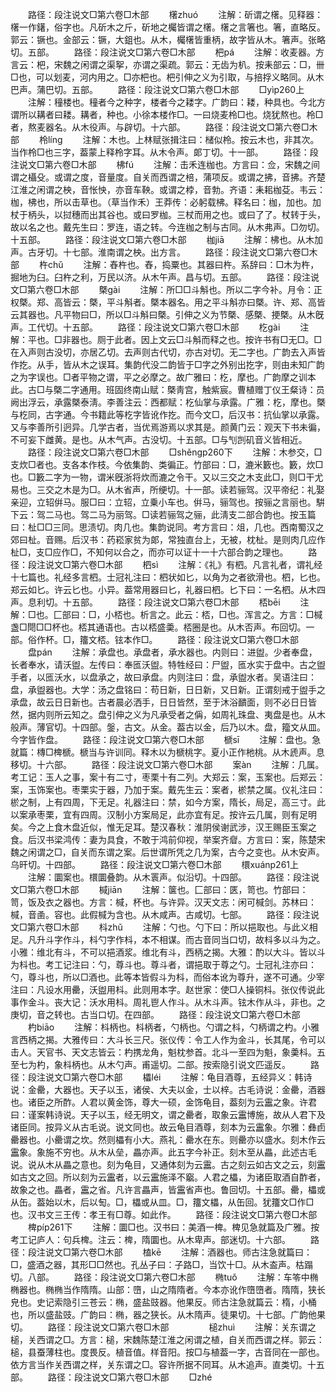<!-- { "loadSidebar": true } -->
　　路径：段注说文□第六卷□木部
　　櫡zhuó
　　注解：斫谓之櫡。见释器：櫡一作鐯，俗字也。凡斫木之斤，斫地之欘皆谓之櫡。櫡之言箸也。箸，直略反。郭云：镢也。金部云：镢，大鉏也。从木，欘櫡皆重柄，故字皆从木。箸声。张略切。五部。
　　路径：段注说文□第六卷□木部
　　杷pá
　　注解：收麦器。方言云：杷，宋魏之闲谓之渠挐，亦谓之渠疏。郭云：无齿为朳。按耒部云：□，卌□也，可以划麦，河内用之。□亦杷也。杷引伸之义为引取，与掊捊义略同。从木巴声。蒲巴切。五部。
　　路径：段注说文□第六卷□木部
　　□yìp260上
　　注解：穜楼也。穜者今之种字，楼者今之耧字。广韵曰：耧，种具也。今北方谓所以耩者曰耧。耩者，种也。小徐本楼作□。一曰烧麦柃□也。烧犹熬也。柃□者，熬麦器名。从木役声。与辟切。十六部。
　　路径：段注说文□第六卷□木部
　　柃línɡ
　　注解：木也。上林赋张揖注曰：槠似柃。按云木也，非其次。当作柃□也三字，葢蒙上释柃字耳。从木令声。郞丁切。十一部。
　　路径：段注说文□第六卷□木部
　　柫fú
　　注解：击禾连枷也。方言曰：佥，宋魏之间谓之欇殳。或谓之度，音量度。自关而西谓之棓，蒲项反。或谓之拂，音拂。齐楚江淮之闲谓之柍，音怅怏，亦音车鞅。或谓之桲，音勃。齐语：耒耜枷芟。韦云：枷，柫也，所以击草也。（草当作禾）王莽传：必躬载柫。释名曰：枷，加也。加杖于柄头，以挝穗而出其谷也。或曰罗枷。三杖而用之也。或曰了了。杖转于头，故以名之也。戴先生曰：罗连，语之转。今连枷之制与古同。从木弗声。□勿切。十五部。
　　路径：段注说文□第六卷□木部
　　枷jiā
　　注解：柫也。从木加声。古牙切。十七部。淮南谓之柍。出方言。
　　路径：段注说文□第六卷□木部
　　杵chǔ
　　注解：舂杵也。舂，捣粟也。其器曰杵。系辞曰：□木为杵，掘地为臼。臼杵之利，万民以济。从木午声。昌与切。五部。
　　路径：段注说文□第六卷□木部
　　槩ɡài
　　注解：所□□斗斛也。所以二字今补。月令：正权槩。郑、高皆云：槩，平斗斛者。槩本器名。用之平斗斛亦曰槩。许、郑、高皆云其器也。凡平物曰□，所以□斗斛曰槩。引伸之义为节槩、感槩、挭槩。从木旣声。工代切。十五部。
　　路径：段注说文□第六卷□木部
　　杚ɡài
　　注解：平也。□非器也。厕于此者。因上文云□斗斛而释之也。按许书有□无□。□在入声则古没切，亦居乙切。去声则古代切，亦古对切。无二字也。广韵去入声皆作扢。从手，皆从木之误耳。集韵代没二韵皆于□字之外别出扢字，则由未知广韵之为字误也。□者平物之谓，平之必摩之。故广雅曰：杚，摩也。广韵摩之训本此。古□与槩二字通用。班固终南山赋：槩靑宫，触紫宸。曹植赠丁仪王粲诗：员阙出浮云，承露槩泰淸。李善注云：西都赋：杚仙掌与承露。广雅：杚，摩也。槩与杚同，古字通。今书籍此等杚字皆讹作扢。而今文□，后汉书：抗仙掌以承露。又与李善所引迥异。几学古者，当优焉游焉以求其是。颜黄门云：观天下书未徧，不可妄下雌黄。是也。从木气声。古没切。十五部。□与刏剀矶音义皆相近。
　　路径：段注说文□第六卷□木部
　　□shěnɡp260下
　　注解：木参交，□支炊□者也。支各本作枝。今依集韵、类徧正。竹部曰：□，漉米籔也。籔，炊□也。□籔二字为一物，谓米旣浙将炊而漉之令干。又以三交之木支此□，则□干尤易也。三交之木是为□。从木省声，所绠切。十一部。读若骊驾。汉平帝纪：礼娶亲迎，立轺倂马。服□曰：立轺，立乗小车也。倂马，骊驾也。按骊之言丽也。騈下云：驾二马也。驾二马为丽驾。□读若骊驾之骊，此淸支二部合韵也。按玉篇曰：杫□□三同。思渍切。肉几也。集韵说同。考方言曰：俎，几也。西南蜀汉之郊曰杫。音赐。后汉书：药崧家贫为郞，常独直台上，无被，枕杫。是则肉几应作杫□，支□应作□，不知何以合之，而亦可以证十一十六部合韵之理也。
　　路径：段注说文□第六卷□木部
　　柶sì
　　注解：《礼》有柶。凡言礼者，谓礼经十七篇也。礼经多言柶。士冠礼注曰：柶状如匕，以角为之者欲滑也。柶，匕也。郑云如匕。许云匕也。小异。葢常用器曰匕，礼器曰柶。匕下曰：一名柶。从木四声。息利切。十五部。
　　路径：段注说文□第六卷□木部
　　桮bēi
　　注解：□也。匚部曰：□，小桮也。析言之。此云：桮，□也。浑言之。方言：□椷盏□閜□□杯也。桮其通语也。古以桮盛羮。桮圈是也。从木否声。布回切。一部。俗作杯。□，籒文桮。铉本作□。
　　路径：段注说文□第六卷□木部
　　盘pán
　　注解：承盘也。承盘者，承水器也。内则曰：进盥。少者奉盘，长者奉水，请沃盥。左传曰：奉匜沃盥。特牲经曰：尸盥，匜水实于盘中。古之盥手者，以匜沃水，以盘承之，故曰承盘。内则注曰：盘，承盥水者。吴语注曰：盘，承盥器也。大学：汤之盘铭曰：苟日新，日日新，又日新。正谓刻戒于盥手之承盘，故云日日新也。古者晨必洒手，日日皆然，至于沐浴靧面，则不必日日皆然，据内则所云知之。盘引伸之义为凡承受者之偁，如周礼珠盘、夷盘是也。从木般声。薄官切。十四部。鎜，古文。从金。葢古以金，后乃以木。盘，籀文从皿。今字皆作盘。
　　路径：段注说文□第六卷□木部
　　榹sī
　　注解：盘也。急就篇：槫□椑榹。榹当与许训同。释木以为榹桃字。夏小正作杝桃。从木虒声。息移切。十六部。
　　路径：段注说文□第六卷□木部
　　案àn
　　注解：几属。考工记：玉人之事，案十有二寸，枣栗十有二列。大郑云：案，玉案也。后郑云：案，玉饰案也。枣栗实于器，乃加于案。戴先生云：案者，棜禁之属。仪礼注曰：棜之制，上有四周，下无足。礼器注曰：禁，如今方案，隋长，局足，高三寸。此以案承枣栗，宜有四周。汉制小方案局足，此亦宜有足。按许云几属，则有足明矣。今之上食木盘近似，惟无足耳。楚汉春秋：淮阴侯谢武涉，汉王赐臣玉案之食。后汉书梁鸿传：妻为具食，不敢于鸿前仰视，举案齐睂。方言曰：案，陈楚宋魏之闲谓之□，自关而东谓之案。后世谓所凭之几为案，古今之变也。从木安声。乌旰切。十四部。
　　路径：段注说文□第六卷□木部
　　檈xuánp261上
　　注解：圜案也。檈圜叠韵。从木瞏声。似沿切。十四部。
　　路径：段注说文□第六卷□木部
　　椷jiān
　　注解：箧也。匚部曰：匧，笥也。竹部曰：笥，饭及衣之器也。方言：椷，杯也。与许异。汉天文志：闲可椷剑。苏林曰：椷，音圅。容也。此假椷为含也。从木咸声。古咸切。七部。
　　路径：段注说文□第六卷□木部
　　枓zhǔ
　　注解：勺也。勺下曰：所以挹取也。与此义相足。凡升斗字作斗，枓勺字作枓，本不相谋。而古音同当口切，故枓多以斗为之。小雅：维北有斗，不可以挹酒浆。维北有斗，西柄之揭。大雅：酌以大斗。皆以斗为枓也。考工记注曰：勺，尊斗也。尊斗者，谓挹取于尊之勺。士冠礼注亦曰：勺，尊斗也，所以□酒也。此等本皆假斗为枓，而俗本讹为尊升，遂不可通。少宰注曰：凡设水用罍，沃盥用枓。此则用本字。赵世家：使□人操铜枓。张仪传说此事作金斗。丧大记：沃水用枓。周礼鬯人作斗。从木斗声。铉木作从斗，非也。之庚切，音之转也。古当口切。在四部。
　　路径：段注说文□第六卷□木部
　　杓biāo
　　注解：枓柄也。枓柄者，勺柄也。勺谓之枓，勺柄谓之杓。小雅言西柄之揭。大雅传曰：大斗长三尺。张仪传：令工人作为金斗，长其尾，令可以击人。天官书、天文志皆云：杓携龙角，魁枕参首。北斗一至四为魁，象羮枓。五至七为杓，象枓柄也。从木勺声。甫遥切。二部。按索隐引说文匹遥反。
　　路径：段注说文□第六卷□木部
　　櫑léi
　　注解：龟目酒尊，五经异义：韩诗说：金罍，大器也。天子以玉，诸侯、大夫以金，士以梓。古毛诗说：金罍，酒器也。诸臣之所酢。人君以黄金饰，尊大一硕，金饰龟目，葢刻为云靁之象。许君曰：谨案韩诗说。天子以玉，经无明文，谓之罍者，取象云靁博施，故从人君下及诸臣同。按异义从古毛说。说文同也。故云龟目酒尊，刻本为云靁象。尔雅：彝卣罍器也。小罍谓之坎。然则櫑有小大。燕礼：罍水在东。则罍亦以盛水。刻木作云靁象。象施不穷也。从木从垒，畾亦声。此五字今补正。刻木至从畾，此述古毛说。说从木从畾之意也。刻为龟目，又通体刻为云靁。古之刻云如古文之云，刻靁如古文之回。所以刻为云靁者，以云靁施泽不竆。人君之櫑，为诸臣取酒自酢者，故象之也。畾者，靁之省。凡许言畾声，皆靁省声也。鲁回切。十五部。罍，櫑或从缶。葢始以木，后以匋。□，櫑或从皿。□，籒文櫑，从缶回。犹籒文□作□也。汉书文三王传：孝王有□尊。如此作。
　　路径：段注说文□第六卷□木部
　　椑píp261下
　　注解：圜□也。汉书曰：美酒一椑。椑见急就篇及广雅。按考工记庐人：句兵椑。注云：椑，隋圜也。从木卑声。部迷切。十六部。
　　路径：段注说文□第六卷□木部
　　榼kē
　　注解：酒器也。师古注急就篇曰：□，盛酒之器，其形□□然也。孔丛子曰：子路□，当饮十□。从木盇声。枯蹋切。八部。
　　路径：段注说文□第六卷□木部
　　椭tuǒ
　　注解：车笭中椭椭器也。椭椭当作隋隋。山部：嶞，山之隋隋者。今本亦讹作嶞嶞者。隋隋，狭长皃也。史记索隐引三苍云：椭，盛盐豉器。他果反。师古注急就篇云：楕，小桶也，所以盛盐豉。广韵曰：椭，器之狭长。从木隋声。徒果切。十七部。广韵他果切。
　　路径：段注说文□第六卷□木部
　　
　　槌zhuì
　　注解：关东谓之槌，关西谓之□。方言：槌，宋魏陈楚江淮之闲谓之植，自关而西谓之样。郭云：槌，县蚕薄柱也。度畏反。植音值。样音阳。按□与植葢一字，古音同在一部也。依方言当作关西谓之样，关东谓之□。容许所据不同耳。从木追声。直类切。十五部。
　　路径：段注说文□第六卷□木部
　　□zhé
